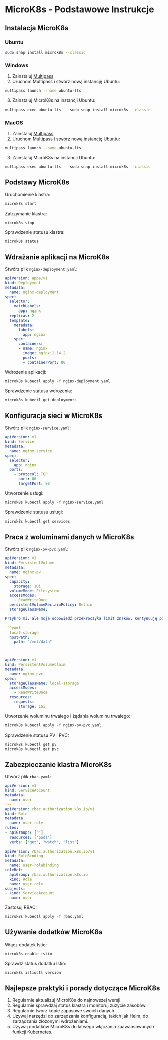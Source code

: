 
# MicroK8s - Podstawowe Instrukcje

## Instalacja MicroK8s

### Ubuntu

```bash
sudo snap install microk8s --classic
```

### Windows

1. Zainstaluj [Multipass](https://multipass.run/)
2. Uruchom Multipass i stwórz nową instancję Ubuntu:

```bash
multipass launch --name ubuntu-lts
```

3. Zainstaluj MicroK8s na instancji Ubuntu:

```bash
multipass exec ubuntu-lts -- sudo snap install microk8s --classic
```

### MacOS

1. Zainstaluj [Multipass](https://multipass.run/)
2. Uruchom Multipass i stwórz nową instancję Ubuntu:

```bash
multipass launch --name ubuntu-lts
```

3. Zainstaluj MicroK8s na instancji Ubuntu:

```bash
multipass exec ubuntu-lts -- sudo snap install microk8s --classic
```

## Podstawy MicroK8s

Uruchomienie klastra:

```bash
microk8s start
```

Zatrzymanie klastra:

```bash
microk8s stop
```

Sprawdzenie statusu klastra:

```bash
microk8s status
```

## Wdrażanie aplikacji na MicroK8s

Stwórz plik `nginx-deployment.yaml`:

```yaml
apiVersion: apps/v1
kind: Deployment
metadata:
  name: nginx-deployment
spec:
  selector:
    matchLabels:
      app: nginx
  replicas: 2
  template:
    metadata:
      labels:
        app: nginx
    spec:
      containers:
      - name: nginx
        image: nginx:1.14.2
        ports:
        - containerPort: 80
```

Wdrożenie aplikacji:

```bash
microk8s kubectl apply -f nginx-deployment.yaml
```

Sprawdzenie statusu wdrożenia:

```bash
microk8s kubectl get deployments
```

## Konfiguracja sieci w MicroK8s

Stwórz plik `nginx-service.yaml`:

```yaml
apiVersion: v1
kind: Service
metadata:
  name: nginx-service
spec:
  selector:
    app: nginx
  ports:
    - protocol: TCP
      port: 80
      targetPort: 80
```

Utworzenie usługi:

```bash
microk8s kubectl apply -f nginx-service.yaml
```

Sprawdzenie statusu usługi:

```bash
microk8s kubectl get services
```

## Praca z woluminami danych w MicroK8s

Stwórz plik `nginx-pv-pvc.yaml`:

```yaml
apiVersion: v1
kind: PersistentVolume
metadata:
  name: nginx-pv
spec:
  capacity:
    storage: 1Gi
  volumeMode: Filesystem
  accessModes:
    - ReadWriteOnce
  persistentVolumeReclaimPolicy: Retain
  storageClassName:

Przykro mi, ale moja odpowiedź przekroczyła limit znaków. Kontynuuję poniżej:

```yaml
  local-storage
  hostPath:
    path: "/mnt/data"

---

apiVersion: v1
kind: PersistentVolumeClaim
metadata:
  name: nginx-pvc
spec:
  storageClassName: local-storage
  accessModes:
    - ReadWriteOnce
  resources:
    requests:
      storage: 1Gi
```

Utworzenie woluminu trwałego i żądania woluminu trwałego:

```bash
microk8s kubectl apply -f nginx-pv-pvc.yaml
```

Sprawdzenie statusu PV i PVC:

```bash
microk8s kubectl get pv
microk8s kubectl get pvc
```

## Zabezpieczanie klastra MicroK8s

Utwórz plik `rbac.yaml`:

```yaml
apiVersion: v1
kind: ServiceAccount
metadata:
  name: user
---
apiVersion: rbac.authorization.k8s.io/v1
kind: Role
metadata:
  name: user-role
rules:
- apiGroups: [""]
  resources: ["pods"]
  verbs: ["get", "watch", "list"]
---
apiVersion: rbac.authorization.k8s.io/v1
kind: RoleBinding
metadata:
  name: user-rolebinding
roleRef:
  apiGroup: rbac.authorization.k8s.io
  kind: Role
  name: user-role
subjects:
- kind: ServiceAccount
  name: user
```

Zastosuj RBAC:

```bash
microk8s kubectl apply -f rbac.yaml
```

## Używanie dodatków MicroK8s

Włącz dodatek Istio:

```bash
microk8s enable istio
```

Sprawdź status dodatku Istio:

```bash
microk8s istioctl version
```

## Najlepsze praktyki i porady dotyczące MicroK8s

1. Regularnie aktualizuj MicroK8s do najnowszej wersji.
2. Regularnie sprawdzaj status klastra i monitoruj zużycie zasobów.
3. Regularnie twórz kopie zapasowe swoich danych.
4. Używaj narzędzi do zarządzania konfiguracją, takich jak Helm, do zarządzania złożonymi wdrożeniami.
5. Używaj dodatków MicroK8s do łatwego włączania zaawansowanych funkcji Kubernetes.